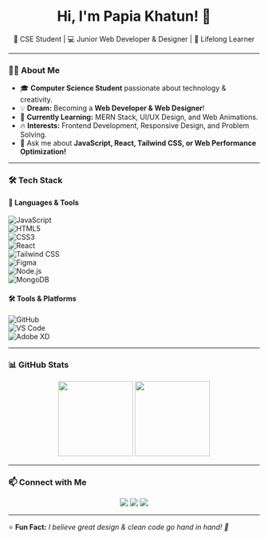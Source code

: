 <h1 align="center">Hi, I'm Papia Khatun! 👋</h1>
<p align="center">
  🚀 CSE Student | 💻 Junior Web Developer & Designer | 🌱 Lifelong Learner
</p>

---

### 👨‍💻 About Me  
- 🎓 **Computer Science Student** passionate about technology & creativity.  
- 💡 **Dream:** Becoming a **Web Developer & Web Designer**!  
- 🌱 **Currently Learning:** MERN Stack, UI/UX Design, and Web Animations.  
- 🔥 **Interests:** Frontend Development, Responsive Design, and Problem Solving.  
- 💬 Ask me about **JavaScript, React, Tailwind CSS, or Web Performance Optimization!**  

---

### 🛠️ Tech Stack  

#### 🚀 Languages & Tools  
![JavaScript](https://img.shields.io/badge/-JavaScript-F7DF1E?style=flat&logo=javascript&logoColor=black)  
![HTML5](https://img.shields.io/badge/-HTML5-E34F26?style=flat&logo=html5&logoColor=white)  
![CSS3](https://img.shields.io/badge/-CSS3-1572B6?style=flat&logo=css3)  
![React](https://img.shields.io/badge/-React-61DAFB?style=flat&logo=react&logoColor=black)  
![Tailwind CSS](https://img.shields.io/badge/-Tailwind%20CSS-38B2AC?style=flat&logo=tailwind-css&logoColor=white)  
![Figma](https://img.shields.io/badge/-Figma-F24E1E?style=flat&logo=figma&logoColor=white)  
![Node.js](https://img.shields.io/badge/-Node.js-339933?style=flat&logo=node.js&logoColor=white)  
![MongoDB](https://img.shields.io/badge/-MongoDB-47A248?style=flat&logo=mongodb&logoColor=white)  

#### 🛠 Tools & Platforms  
![GitHub](https://img.shields.io/badge/-GitHub-181717?style=flat&logo=github)  
![VS Code](https://img.shields.io/badge/-VS%20Code-007ACC?style=flat&logo=visual-studio-code)  
![Adobe XD](https://img.shields.io/badge/-Adobe%20XD-FF61F6?style=flat&logo=adobe-xd&logoColor=white)  

---

### 📊 GitHub Stats  

<p align="center">
  <img src="https://github-readme-stats.vercel.app/api?username=papia0403&show_icons=true&theme=radical" height="150">
  <img src="https://github-readme-streak-stats.herokuapp.com/?user=papia0403&theme=radical" height="150">
</p>

---

### 📫 Connect with Me  
<p align="center">
  <a href="https://linkedin.com/in/your-profile"><img src="https://img.shields.io/badge/-LinkedIn-blue?style=flat&logo=linkedin"></a>
  <a href="https://twitter.com/your-profile"><img src="https://img.shields.io/badge/-Twitter-1DA1F2?style=flat&logo=twitter&logoColor=white"></a>
  <a href="https://your-portfolio.com"><img src="https://img.shields.io/badge/-Portfolio-ff69b4?style=flat"></a>
</p>

---

⭐ **Fun Fact:** *I believe great design & clean code go hand in hand! 🚀*

